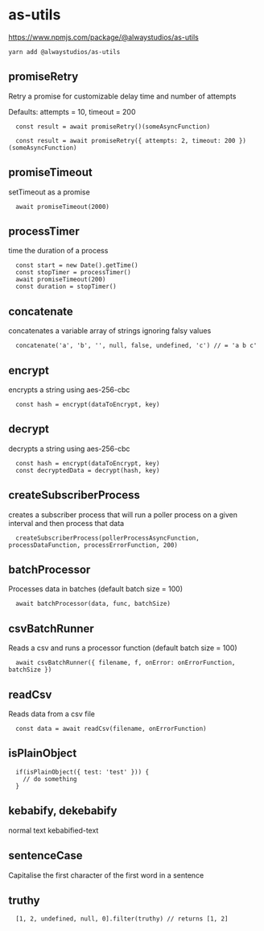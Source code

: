 # as-utils

https://www.npmjs.com/package/@alwaystudios/as-utils

```
yarn add @alwaystudios/as-utils
```

## promiseRetry

Retry a promise for customizable delay time and number of attempts

Defaults: attempts = 10, timeout = 200

```
  const result = await promiseRetry()(someAsyncFunction)

  const result = await promiseRetry({ attempts: 2, timeout: 200 })(someAsyncFunction)
```

## promiseTimeout

setTimeout as a promise

```
  await promiseTimeout(2000)
```

## processTimer

time the duration of a process

```
  const start = new Date().getTime()
  const stopTimer = processTimer()
  await promiseTimeout(200)
  const duration = stopTimer()
```

## concatenate

concatenates a variable array of strings ignoring falsy values

```
  concatenate('a', 'b', '', null, false, undefined, 'c') // = 'a b c'
```

## encrypt

encrypts a string using aes-256-cbc

```
  const hash = encrypt(dataToEncrypt, key)
```

## decrypt

decrypts a string using aes-256-cbc

```
  const hash = encrypt(dataToEncrypt, key)
  const decryptedData = decrypt(hash, key)
```

## createSubscriberProcess

creates a subscriber process that will run a poller process on a given interval and then process that data

```
  createSubscriberProcess(pollerProcessAsyncFunction, processDataFunction, processErrorFunction, 200)
```

## batchProcessor

Processes data in batches (default batch size = 100)

```
  await batchProcessor(data, func, batchSize)
```

## csvBatchRunner

Reads a csv and runs a processor function (default batch size = 100)

```
  await csvBatchRunner({ filename, f, onError: onErrorFunction, batchSize })
```

## readCsv

Reads data from a csv file

```
  const data = await readCsv(filename, onErrorFunction)
```

## isPlainObject

```
  if(isPlainObject({ test: 'test' })) {
    // do something
  }
```

## kebabify, dekebabify

normal text
kebabified-text

## sentenceCase

Capitalise the first character of the first word in a sentence

## truthy

```
  [1, 2, undefined, null, 0].filter(truthy) // returns [1, 2]
```
